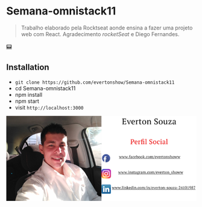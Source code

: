 # Semana-omnistack11

>Trabalho elaborado pela Rocktseat aonde ensina a fazer uma projeto web com React.
Agradecimento *rocketSeat* e Diego Fernandes.

 [:pager:](https://github.com/evertonshow/Semana-omnistack11)  
 ## Installation

* `git clone https://github.com/evertonshow/Semana-omnistack11`
* cd Semana-omnistack11
* npm install
* npm start
* visit `http://localhost:3000`

![EU](https://github.com/evertonshow/Semana-omnistack11/blob/master/meulogo.png)
